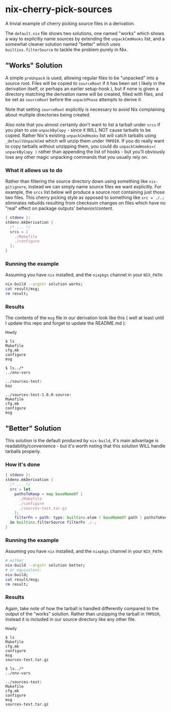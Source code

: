 # nix-cherry-pick-sources
A trivial example of cherry picking source files in a derivation.

The `default.nix` file shows two solutions, one named "works" which shows a
way to explicitly name sources by extending the `unpackCmdHooks` list, and
a somewhat cleaner solution named "better" which uses `builtins.filterSource`
to tackle the problem purely in Nix.

## "Works" Solution
A simple `preUnpack` is used, allowing regular files to be "unpacked" into a source root.
Files will be copied to `sourceRoot` if it has been set ( likely in the derivation itself, or perhaps an earlier setup-hook ), but if none is given a directory matching the derivation name will be created, filled with files, and be set as `sourceRoot` before the `unpackPhase` attempts to derive it.

Note that setting `sourceRoot` explicitly is necessary to avoid Nix complaining about multiple directories being created.

Also note that you almost certainly don't want to list a tarball under `srcs` if you plan to use `unpackByCopy` - since it WILL NOT cause tarballs to be copied. Rather Nix's existing `unpackCmdHooks` list will catch tarballs using `_defaultUnpackCmd` which will unzip them under `TMPDIR`. If you do really want to copy tarballs without unzipping them, you could do `unpackCmdHooks=( unpackByCopy )` rather than appending the list of hooks - but you'll obviously lose any other magic unpacking commands that you usually rely on.

### What it allows us to do
Rather than filtering the source directory down using something like `nix-gitignore`, instead we can simply name source files we want explicitly. For example, the `srcs` list below will produce a source root containing just those two files. This cherry picking style as opposed to something like `src = ./.;` eliminates rebuilds resulting from checksum changes on files which have no "real" effect on package outputs' behavior/content.

```nix
{ stdenv }:
stdenv.mkDerivation {
  /* ... */
  srcs = [
    ./Makefile
    ./configure
  ];
}
```

### Running the example
Assuming you have `nix` installed, and the `nixpkgs` channel in your `NIX_PATH`:

```sh
nix-build --argstr solution works;
cat result/msg;
rm result;
```

### Results
The contents of the `msg` file in our derivation look like this ( well at least until I update this repo and forget to update the README.md ):

```
Howdy

$ ls
Makefile
cfg.mk
configure
msg

$ ls../*
../env-vars

../sources-test:
baz

../sources-test-1.0.0-source:
Makefile
cfg.mk
configure
msg
```

## "Better" Solution
This solution is the default produced by `nix-build`, it's main advantage is
readability/convenience - but it's worth noting that this solution WILL handle
tarballs properly.

### How it's done
```nix
{ stdenv }:
stdenv.mkDerivation {
  /* ... */
  src = let
    pathsToKeep = map baseNameOf [
      ./Makefile
      ./configure
      ./sources-test.tar.gz
    ];
    filterFn = path: type: builtins.elem ( baseNameOf path ) pathsToKeep;
  in builtins.filterSource filterFn ./.;
}
```

### Running the example
Assuming you have `nix` installed, and the `nixpkgs` channel in your `NIX_PATH`:

```sh
# either
nix-build --argstr solution better;
# or equivalent:
nix-build;
cat result/msg;
rm result;
```

### Results
Again, take note of how the tarball is handled differently compared to the
output of the "works" solution.
Rather than unzipping the tarball in `TMPDIR`, instead it is included in our
source directory like any other file.

```
Howdy

$ ls
Makefile
cfg.mk
configure
msg
sources-test.tar.gz

$ ls../*
../env-vars

../sources-test:
Makefile
cfg.mk
configure
msg
sources-test.tar.gz
```
